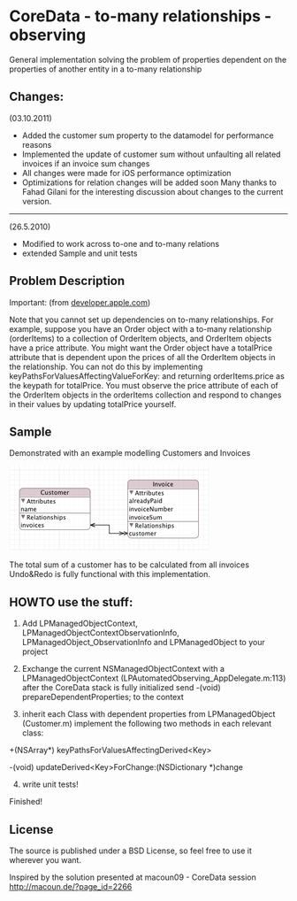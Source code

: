 CoreData - to-many relationships - observing
============================================

General implementation solving the problem of properties dependent on the properties of another entity in a to-many relationship

Changes:
--------
(03.10.2011)
 - Added the customer sum property to the datamodel for performance reasons
 - Implemented the update of customer sum without unfaulting all related invoices if an invoice sum changes
 - All changes were made for iOS performance optimization
 - Optimizations for relation changes will be added soon
Many thanks to Fahad Gilani for the interesting discussion about changes to the current version.

--------
(26.5.2010)
 - Modified to work across to-one and to-many relations
 - extended Sample and unit tests

Problem Description
-------------------

Important: (from [developer.apple.com])

Note that you cannot set up dependencies on to-many relationships. For example, suppose you have an Order object with a to-many relationship (orderItems) to a collection of OrderItem objects, and OrderItem objects have a price attribute. You might want the Order object have a totalPrice attribute that is dependent upon the prices of all the OrderItem objects in the relationship. You can not do this by implementing keyPathsForValuesAffectingValueForKey: and returning orderItems.price as the keypath for totalPrice. You must observe the price attribute of each of the OrderItem objects in the orderItems collection and respond to changes in their values by updating totalPrice yourself.

Sample
------
Demonstrated with an example modelling Customers and Invoices

[![](http://github.com/mbrugger/CoreDataDependentProperties/raw/master/Resources/images/sample_model.png)](http://github.com/mbrugger/CoreDataDependentProperties/raw/master/Resources/images/sample_model.png)

The total sum of a customer has to be calculated from all invoices
Undo&Redo is fully functional with this implementation.


HOWTO use the stuff:
--------------------
1) Add LPManagedObjectContext, LPManagedObjectContextObservationInfo, LPManagedObject_ObservationInfo and LPManagedObject to your project

2) Exchange the current NSManagedObjectContext with a LPManagedObjectContext (LPAutomatedObserving_AppDelegate.m:113)
   after the CoreData stack is fully initialized send -(void) prepareDependentProperties; to the context

3) inherit each Class with dependent properties from LPManagedObject (Customer.m)
   implement the following two methods in each relevant class:

  +(NSArray*) keyPathsForValuesAffectingDerived&lt;Key&gt;

  -(void) updateDerived&lt;Key&gt;ForChange:(NSDictionary *)change

4) write unit tests!

Finished!

License
-------
The source is published under a BSD License, so feel free to use it wherever you want.

Inspired by the solution presented at macoun09 - CoreData session
http://macoun.de/?page_id=2266

[developer.apple.com]: http://developer.apple.com/mac/library/documentation/cocoa/conceptual/ModelObjects/Articles/moIntegrating.html
